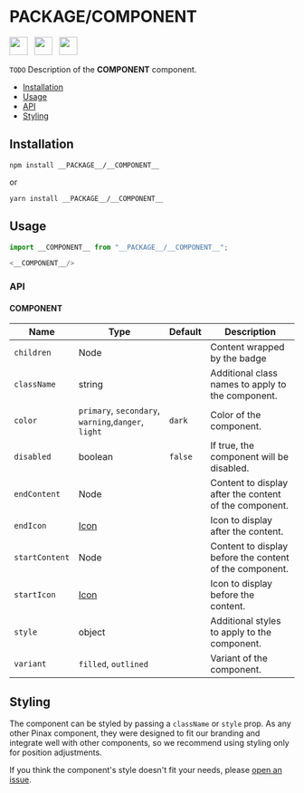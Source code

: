 # __PACKAGE__/__COMPONENT__

<div style="margin: 16px 0px 8px 0px">
<a href="https://github.com/pinax-network/ui/issues" target="_blank" rel="noreferrer">
<img src="../../assets/readme/todo.svg" height="32" style="margin-right: 8px"/></a>
<a href="https://www.w3.org/WAI/ARIA/apg/patterns/__COMPONENT__" target="_blank" rel="noreferrer">
<img src="../../assets/readme/accessibility.svg" height="32" style="margin-right: 8px"/></a>
<a href="https://www.figma.com/file/w5x2IqZCw3Y1BYQGKJwPb2/PINAX-Web-Platform" target="_blank" rel="noreferrer">
<img src="../../assets/readme/figma.svg" height="32" style="margin-right: 8px"/></a>
</div>

`TODO` Description of the __COMPONENT__ component.

- [Installation](#installation)
- [Usage](#usage)
- [API](#api)
- [Styling](#styling)

## Installation

```shell
npm install __PACKAGE__/__COMPONENT__
```
or
```shell
yarn install __PACKAGE__/__COMPONENT__
```

## Usage

```ts
import __COMPONENT__ from "__PACKAGE__/__COMPONENT__";

<__COMPONENT__/>
```

### API

#### __COMPONENT__

| Name              | Type        | Default | Description                                                    |
| ----------------- | ----------- | ------- | -------------------------------------------------------------- |
| `children`        | Node        |         | Content wrapped by the badge                                   |
| `className`       | string      |         | Additional class names to apply to the component.              |
| `color`           | `primary`, `secondary`, `warning`,`danger`, `light` | `dark` | Color of the component. |
| `disabled`        | boolean     | `false` | If true, the component will be disabled.                       |
| `endContent`      | Node        |         | Content to display after the content of the component.         |
| `endIcon`         | [Icon](../Icons/README.md) || Icon to display after the content.                       |
| `startContent`    | Node        |         | Content to display before the content of the component.        |
| `startIcon`       | [Icon](../Icons/README.md) || Icon to display before the content.                      |
| `style`           | object      |         | Additional styles to apply to the component.                   |
| `variant`         | `filled`, `outlined` || Variant of the component.                                      |

## Styling

The component can be styled by passing a `className` or `style` prop.
As any other Pinax component, they were designed to fit our branding and integrate well with other components,
so we recommend using styling only for position adjustments.

If you think the component's style doesn't fit your needs, please [open an issue](https://github.com/pinax-network/ui/issues/new/choose).
